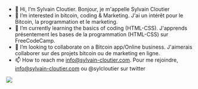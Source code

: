 - 👋 Hi, I’m Sylvain Cloutier. Bonjour, je m'appelle Sylvain Cloutier
- 👀 I’m interested in bitcoin, coding & Marketing. J'ai un intérêt pour le Bitcoin, la programmation et le marketing. 
- 🌱 I’m currently learning the basics of coding (HTML-CSS). J'apprends présentement les bases de la programmation (HTML-CSS) sur FreeCodeCamp. 
- 💞️ I’m looking to collaborate on a Bitcoin app/Online business. J'aimerais collaborer sur des projets bitcoin ou de marketing en ligne. 
- 📫 How to reach me info@sylvain-cloutier.com. Pour me rejoindre, info@sylvain-cloutier.com ou @sylcloutier sur twitter

<a href="https://www.wealthyaffiliate.com?a_aid=affb5af0"><img src="https://my.wealthyaffiliate.com/banners/show/wa_starter_650x255.png" border="0" /></a>

<!---
sylvaincloutier/sylvaincloutier is a ✨ special ✨ repository because its `README.md` (this file) appears on your GitHub profile.
You can click the Preview link to take a look at your changes.
--->

